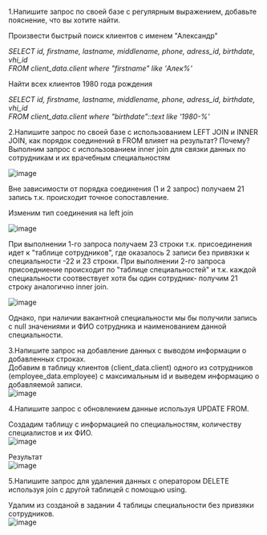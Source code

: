 1.Напишите запрос по своей базе с регулярным выражением, добавьте пояснение, что вы хотите найти.
   
Произвести быстрый поиск клиентов с именем "Александр"
   
*SELECT id, firstname, lastname, middlename, phone, adress_id, birthdate, vhi_id\
FROM client_data.client where "firstname" like 'Алек%'*

      
Найти всех клиентов 1980 года рождения 
    
*SELECT id, firstname, lastname, middlename, phone, adress_id, birthdate, vhi_id\
FROM client_data.client where "birthdate"::text like '1980-%'*

      
2.Напишите запрос по своей базе с использованием LEFT JOIN и INNER JOIN, как порядок соединений в FROM влияет на результат? Почему?\
Выполним запрос с использованием inner join для связки данных по сотрудникам и их врачебным специальностям

![image](https://user-images.githubusercontent.com/126672650/236309330-4810d913-9a2d-4e3f-99f7-dbadd1156a94.png)

Вне зависимости от порядка соединения (1 и 2 запрос) получаем 21 запись т.к. происходит точное сопоставление.

Изменим тип соединения на left join

![image](https://user-images.githubusercontent.com/126672650/236311336-90985e1b-a580-41ac-abfa-7eb5faeccf46.png)

При выполнении 1-го запроса получаем 23 строки т.к. присоединения идет к "таблице сотрудников", где оказалось 2 записи без привязки к специальности -22 и 23 строки.
При выполнении 2-го запроса присоедниение происходит по "таблице специальностей" и т.к. каждой специальности соотвествует хотя бы один сотрудник- получим 21 строку аналогично inner join. 

![image](https://user-images.githubusercontent.com/126672650/236312662-205b1511-6e02-4335-96d2-cc7ab61c1161.png)

Однако, при наличии вакантной специальности мы бы получили запись с null значениями и ФИО сотрудника и наименованием данной специальности.

3.Напишите запрос на добавление данных с выводом информации о добавленных строках.\
Добавим в таблицу клиентов (client_data.client) одного из сотрудников (employee_data.employee) с максимальным id и выведем информацию о добавляемой записи.\
![image](https://user-images.githubusercontent.com/126672650/236643965-b3613968-1d58-4174-885d-498ebc810686.png)

4.Напишите запрос с обновлением данные используя UPDATE FROM.

Создадим таблицу с информацией по специальностям, количеству специалистов и их ФИО.\
![image](https://user-images.githubusercontent.com/126672650/236665618-3d050ddc-9a38-482a-ae26-45409ea19905.png)

Результат\
![image](https://user-images.githubusercontent.com/126672650/236665672-66557464-a78d-43d6-bf11-fff71cd8d8e3.png)


5.Напишите запрос для удаления данных с оператором DELETE используя join с другой таблицей с помощью using.

Удалим из созданой в задании 4 таблицы специальности без привзяки сотрудников.\
![image](https://user-images.githubusercontent.com/126672650/236672362-41665be7-38b8-45fa-9173-ff493a2d3044.png)

